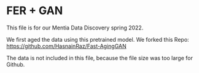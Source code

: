 # FER + GAN

This file is for our Mentia Data Discovery spring 2022. 

We first aged the data using this pretrained model. We forked this Repo: https://github.com/HasnainRaz/Fast-AgingGAN

The data is not included in this file, because the file size was too large for Github. 
